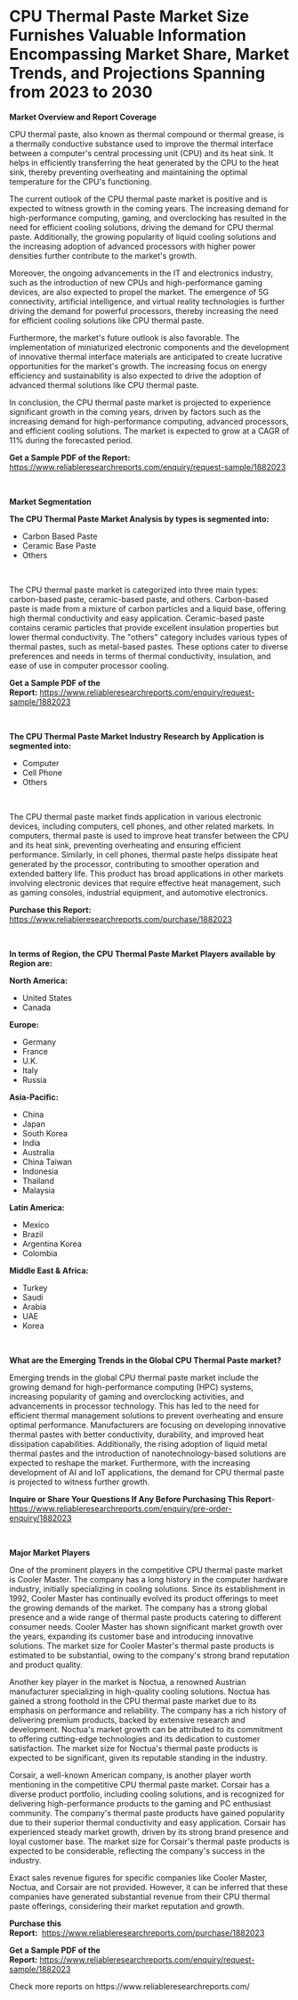 <p><h1>CPU Thermal Paste Market Size Furnishes Valuable Information Encompassing Market Share, Market Trends, and Projections Spanning from 2023 to 2030</h1></p><p><strong>Market Overview and Report Coverage</strong></p>
<p><p>CPU thermal paste, also known as thermal compound or thermal grease, is a thermally conductive substance used to improve the thermal interface between a computer's central processing unit (CPU) and its heat sink. It helps in efficiently transferring the heat generated by the CPU to the heat sink, thereby preventing overheating and maintaining the optimal temperature for the CPU's functioning.</p><p>The current outlook of the CPU thermal paste market is positive and is expected to witness growth in the coming years. The increasing demand for high-performance computing, gaming, and overclocking has resulted in the need for efficient cooling solutions, driving the demand for CPU thermal paste. Additionally, the growing popularity of liquid cooling solutions and the increasing adoption of advanced processors with higher power densities further contribute to the market's growth.</p><p>Moreover, the ongoing advancements in the IT and electronics industry, such as the introduction of new CPUs and high-performance gaming devices, are also expected to propel the market. The emergence of 5G connectivity, artificial intelligence, and virtual reality technologies is further driving the demand for powerful processors, thereby increasing the need for efficient cooling solutions like CPU thermal paste.</p><p>Furthermore, the market's future outlook is also favorable. The implementation of miniaturized electronic components and the development of innovative thermal interface materials are anticipated to create lucrative opportunities for the market's growth. The increasing focus on energy efficiency and sustainability is also expected to drive the adoption of advanced thermal solutions like CPU thermal paste.</p><p>In conclusion, the CPU thermal paste market is projected to experience significant growth in the coming years, driven by factors such as the increasing demand for high-performance computing, advanced processors, and efficient cooling solutions. The market is expected to grow at a CAGR of 11% during the forecasted period.</p></p>
<p><strong>Get a Sample PDF of the Report:</strong> <a href="https://www.reliableresearchreports.com/enquiry/request-sample/1882023">https://www.reliableresearchreports.com/enquiry/request-sample/1882023</a></p>
<p>&nbsp;</p>
<p><strong>Market Segmentation</strong></p>
<p><strong>The CPU Thermal Paste Market Analysis by types is segmented into:</strong></p>
<p><ul><li>Carbon Based Paste</li><li>Ceramic Base Paste</li><li>Others</li></ul></p>
<p>&nbsp;</p>
<p><p>The CPU thermal paste market is categorized into three main types: carbon-based paste, ceramic-based paste, and others. Carbon-based paste is made from a mixture of carbon particles and a liquid base, offering high thermal conductivity and easy application. Ceramic-based paste contains ceramic particles that provide excellent insulation properties but lower thermal conductivity. The "others" category includes various types of thermal pastes, such as metal-based pastes. These options cater to diverse preferences and needs in terms of thermal conductivity, insulation, and ease of use in computer processor cooling.</p></p>
<p><strong>Get a Sample PDF of the Report:</strong>&nbsp;<a href="https://www.reliableresearchreports.com/enquiry/request-sample/1882023">https://www.reliableresearchreports.com/enquiry/request-sample/1882023</a></p>
<p>&nbsp;</p>
<p><strong>The CPU Thermal Paste Market Industry Research by Application is segmented into:</strong></p>
<p><ul><li>Computer</li><li>Cell Phone</li><li>Others</li></ul></p>
<p>&nbsp;</p>
<p><p>The CPU thermal paste market finds application in various electronic devices, including computers, cell phones, and other related markets. In computers, thermal paste is used to improve heat transfer between the CPU and its heat sink, preventing overheating and ensuring efficient performance. Similarly, in cell phones, thermal paste helps dissipate heat generated by the processor, contributing to smoother operation and extended battery life. This product has broad applications in other markets involving electronic devices that require effective heat management, such as gaming consoles, industrial equipment, and automotive electronics.</p></p>
<p><strong>Purchase this Report:</strong>&nbsp; <a href="https://www.reliableresearchreports.com/purchase/1882023">https://www.reliableresearchreports.com/purchase/1882023</a></p>
<p>&nbsp;</p>
<p><strong>In terms of Region, the CPU Thermal Paste Market Players available by Region are:</strong></p>
<p>
    <p> <strong> North America: </strong>
        <ul>
            <li>United States</li>
            <li>Canada</li>
        </ul>
        </p> 
    <p> <strong> Europe: </strong>
        <ul>
            <li>Germany</li>
            <li>France</li>
            <li>U.K.</li>
            <li>Italy</li>
            <li>Russia</li>
        </ul>
        </p> 
    <p> <strong> Asia-Pacific: </strong>
        <ul>
            <li>China</li>
            <li>Japan</li>
            <li>South Korea</li>
            <li>India</li>
            <li>Australia</li>
            <li>China Taiwan</li>
            <li>Indonesia</li>
            <li>Thailand</li>
            <li>Malaysia</li>
        </ul>
        </p> 
    <p> <strong> Latin America: </strong>
        <ul>
            <li>Mexico</li>
            <li>Brazil</li>
            <li>Argentina Korea</li>
            <li>Colombia</li>
        </ul>
        </p> 
    <p> <strong> Middle East & Africa: </strong>
        <ul>
            <li>Turkey</li>
            <li>Saudi</li>
            <li>Arabia</li>
            <li>UAE</li>
            <li>Korea</li>
        </ul>
    </p>
    </p>
<p>&nbsp;</p>
<p><strong>What are the Emerging Trends in the Global CPU Thermal Paste market?</strong></p>
<p><p>Emerging trends in the global CPU thermal paste market include the growing demand for high-performance computing (HPC) systems, increasing popularity of gaming and overclocking activities, and advancements in processor technology. This has led to the need for efficient thermal management solutions to prevent overheating and ensure optimal performance. Manufacturers are focusing on developing innovative thermal pastes with better conductivity, durability, and improved heat dissipation capabilities. Additionally, the rising adoption of liquid metal thermal pastes and the introduction of nanotechnology-based solutions are expected to reshape the market. Furthermore, with the increasing development of AI and IoT applications, the demand for CPU thermal paste is projected to witness further growth.</p></p>
<p><strong>Inquire or Share Your Questions If Any Before Purchasing This Report</strong>- <a href="https://www.reliableresearchreports.com/enquiry/pre-order-enquiry/1882023">https://www.reliableresearchreports.com/enquiry/pre-order-enquiry/1882023</a></p>
<p>&nbsp;</p>
<p><strong>Major Market Players</strong></p>
<p><p>One of the prominent players in the competitive CPU thermal paste market is Cooler Master. The company has a long history in the computer hardware industry, initially specializing in cooling solutions. Since its establishment in 1992, Cooler Master has continually evolved its product offerings to meet the growing demands of the market. The company has a strong global presence and a wide range of thermal paste products catering to different consumer needs. Cooler Master has shown significant market growth over the years, expanding its customer base and introducing innovative solutions. The market size for Cooler Master's thermal paste products is estimated to be substantial, owing to the company's strong brand reputation and product quality.</p><p>Another key player in the market is Noctua, a renowned Austrian manufacturer specializing in high-quality cooling solutions. Noctua has gained a strong foothold in the CPU thermal paste market due to its emphasis on performance and reliability. The company has a rich history of delivering premium products, backed by extensive research and development. Noctua's market growth can be attributed to its commitment to offering cutting-edge technologies and its dedication to customer satisfaction. The market size for Noctua's thermal paste products is expected to be significant, given its reputable standing in the industry.</p><p>Corsair, a well-known American company, is another player worth mentioning in the competitive CPU thermal paste market. Corsair has a diverse product portfolio, including cooling solutions, and is recognized for delivering high-performance products to the gaming and PC enthusiast community. The company's thermal paste products have gained popularity due to their superior thermal conductivity and easy application. Corsair has experienced steady market growth, driven by its strong brand presence and loyal customer base. The market size for Corsair's thermal paste products is expected to be considerable, reflecting the company's success in the industry.</p><p>Exact sales revenue figures for specific companies like Cooler Master, Noctua, and Corsair are not provided. However, it can be inferred that these companies have generated substantial revenue from their CPU thermal paste offerings, considering their market reputation and growth.</p></p>
<p><strong>Purchase this Report:</strong>&nbsp;&nbsp;<a href="https://www.reliableresearchreports.com/purchase/1882023">https://www.reliableresearchreports.com/purchase/1882023</a></p>
<p></p>
<p><strong>Get a Sample PDF of the Report:</strong>&nbsp;<a href="https://www.reliableresearchreports.com/enquiry/request-sample/1882023">https://www.reliableresearchreports.com/enquiry/request-sample/1882023</a></p>
<p>Check more reports on https://www.reliableresearchreports.com/</p>